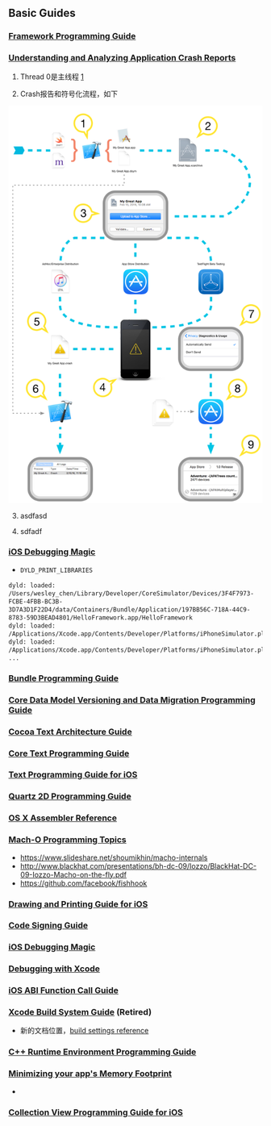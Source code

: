 ## Basic Guides

### [Framework Programming Guide](https://developer.apple.com/library/content/documentation/MacOSX/Conceptual/BPFrameworks/Frameworks.html#//apple_ref/doc/uid/10000183-SW1)



### [Understanding and Analyzing Application Crash Reports](https://developer.apple.com/library/content/technotes/tn2151/_index.html)

1. Thread 0是主线程 [1](https://stackoverflow.com/questions/38962155/is-thread-0-always-the-main-thread-in-an-ios-crash-report)

2. Crash报告和符号化流程，如下

<img src="images/01 - Crash报告和符号化流程.png" width="512"/>


3. asdfasd


4. sdfadf

### [iOS Debugging Magic](https://developer.apple.com/library/content/technotes/tn2239/_index.html#//apple_ref/doc/uid/DTS40010638-CH1-SUBSECTION21)

* `DYLD_PRINT_LIBRARIES`

```
dyld: loaded: /Users/wesley_chen/Library/Developer/CoreSimulator/Devices/3F4F7973-FCBE-4FBB-BC3B-3D7A3D1F22D4/data/Containers/Bundle/Application/197BB56C-718A-44C9-8783-59D3BEAD4801/HelloFramework.app/HelloFramework
dyld: loaded: /Applications/Xcode.app/Contents/Developer/Platforms/iPhoneSimulator.platform/Developer/SDKs/iPhoneSimulator.sdk/usr/lib/libBacktraceRecording.dylib
dyld: loaded: /Applications/Xcode.app/Contents/Developer/Platforms/iPhoneSimulator.platform/Developer/SDKs/iPhoneSimulator10.3.sdk/Developer/Library/PrivateFrameworks/DTDDISupport.framework/libViewDebuggerSupport.dylib
...
```

### [Bundle Programming Guide](https://developer.apple.com/library/content/documentation/CoreFoundation/Conceptual/CFBundles/Introduction/Introduction.html#//apple_ref/doc/uid/10000123i-CH1-SW1)

### [Core Data Model Versioning and Data Migration Programming Guide](https://developer.apple.com/library/content/documentation/Cocoa/Conceptual/CoreDataVersioning/Articles/Introduction.html#//apple_ref/doc/uid/TP40004399-CH1-SW1)

### [Cocoa Text Architecture Guide](https://developer.apple.com/library/content/documentation/TextFonts/Conceptual/CocoaTextArchitecture/Introduction/Introduction.html#//apple_ref/doc/uid/TP40009459-CH1-SW1)

### [Core Text Programming Guide](https://developer.apple.com/library/content/documentation/StringsTextFonts/Conceptual/CoreText_Programming/Introduction/Introduction.html#//apple_ref/doc/uid/TP40005533-CH1-SW1)

### [Text Programming Guide for iOS](https://developer.apple.com/library/content/documentation/StringsTextFonts/Conceptual/TextAndWebiPhoneOS/Introduction/Introduction.html#//apple_ref/doc/uid/TP40009542-CH1-SW1)

### [Quartz 2D Programming Guide](https://developer.apple.com/library/content/documentation/GraphicsImaging/Conceptual/drawingwithquartz2d/Introduction/Introduction.html)

### [OS X Assembler Reference](https://developer.apple.com/library/content/documentation/DeveloperTools/Reference/Assembler/000-Introduction/introduction.html)

### [Mach-O Programming Topics](https://developer.apple.com/library/content/documentation/DeveloperTools/Conceptual/MachOTopics/0-Introduction/introduction.html)

* https://www.slideshare.net/shoumikhin/macho-internals
* http://www.blackhat.com/presentations/bh-dc-09/Iozzo/BlackHat-DC-09-Iozzo-Macho-on-the-fly.pdf
* https://github.com/facebook/fishhook

### [Drawing and Printing Guide for iOS](https://developer.apple.com/library/content/documentation/2DDrawing/Conceptual/DrawingPrintingiOS/Introduction/Introduction.html#//apple_ref/doc/uid/TP40010156-CH1-SW1)

### [Code Signing Guide](https://developer.apple.com/library/content/documentation/Security/Conceptual/CodeSigningGuide/Procedures/Procedures.html)

### [iOS Debugging Magic](https://developer.apple.com/library/content/technotes/tn2239/_index.html)

### [Debugging with Xcode](https://developer.apple.com/library/content/documentation/DeveloperTools/Conceptual/debugging_with_xcode/chapters/about_debugging_w_xcode.html#//apple_ref/doc/uid/TP40015022-CH10-SW1)

### [iOS ABI Function Call Guide](https://developer.apple.com/library/content/documentation/Xcode/Conceptual/iPhoneOSABIReference/Introduction/Introduction.html#//apple_ref/doc/uid/TP40009020-SW1)

### [Xcode Build System Guide](https://developer.apple.com/legacy/library/documentation/DeveloperTools/Reference/XcodeBuildSettingRef/0-Introduction/introduction.html) (Retired)

* 新的文档位置，[build settings reference](http://help.apple.com/xcode/mac/9.3/#/itcaec37c2a6)


### [C++ Runtime Environment Programming Guide](https://developer.apple.com/library/content/documentation/DeveloperTools/Conceptual/CppRuntimeEnv/CPPRuntimeEnv.html#//apple_ref/doc/uid/TP40001675-SW1)

### [Minimizing your app's Memory Footprint](https://developer.apple.com/library/content/technotes/tn2434/_index.html)

* 

### [Collection View Programming Guide for iOS](https://developer.apple.com/library/archive/documentation/WindowsViews/Conceptual/CollectionViewPGforIOS/Introduction/Introduction.html#//apple_ref/doc/uid/TP40012334-CH1-SW1)



